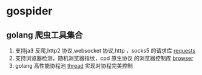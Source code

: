 # gospider

## golang 爬虫工具集合
1. 支持ja3 反爬,http2 协议,websocket 协议,http ，socks5 的请求库 [requests](https://gitee.com/baixudong/gospider/tree/master/requests)
2. 支持浏览器检测，随机浏览器指纹，cpd 原生协议 的浏览器控制库 [browser](https://gitee.com/baixudong/gospider/tree/master/browser)
3. golang 高性能协程池 [thread](https://gitee.com/baixudong/gospider/tree/master/thread) 实现对协程完美控制




